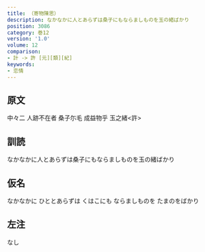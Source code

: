 ```yaml
---
title: （寄物陳思）
description: なかなかに人とあらずは桑子にもならましものを玉の緒ばかり
position: 3086
category: 巻12
version: '1.0'
volume: 12
comparison:
- 計 -> 許 [元][類][紀]
keywords:
- 恋情
---
```


## 原文

中々二 人跡不在者 桑子尓毛 成益物乎 玉之緒<許>

## 訓読

なかなかに人とあらずは桑子にもならましものを玉の緒ばかり

## 仮名

なかなかに ひととあらずは くはこにも ならましものを たまのをばかり

## 左注

なし
